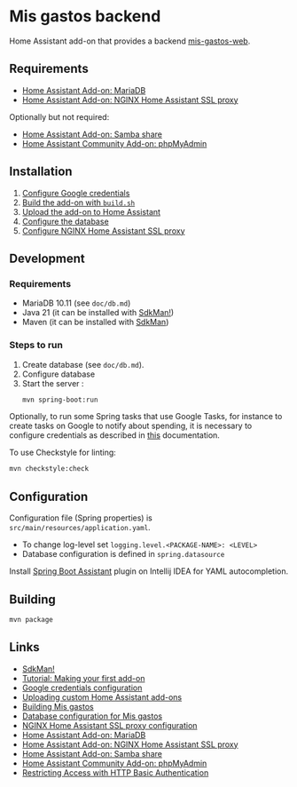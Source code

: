 # Mis gastos backend

Home Assistant add-on that provides a backend [mis-gastos-web](https://github.com/brunopk/mis-gastos-web).

## Requirements

- [Home Assistant Add-on: MariaDB](https://github.com/home-assistant/addons/tree/master/mariadb)
- [Home Assistant Add-on: NGINX Home Assistant SSL proxy](https://github.com/home-assistant/addons/tree/master/nginx_proxy)

Optionally but not required: 

- [Home Assistant Add-on: Samba share](https://github.com/home-assistant/addons/tree/master/samba)
- [Home Assistant Community Add-on: phpMyAdmin](https://github.com/hassio-addons/addon-phpmyadmin)

## Installation

1. [Configure Google credentials](https://github.com/brunopk/mis-gastos-backend/doc/google.md)
2. [Build the add-on with `build.sh`](https://github.com/brunopk/mis-gastos-backend/blob/feature/initial/doc/building.md)
3. [Upload the add-on to Home Assistant](https://github.com/brunopk/mis-gastos-backend/blob/feature/initial/doc/ha_add_ons_upload.md)
4. [Configure the database](https://github.com/brunopk/mis-gastos-backend/blob/feature/initial/doc/db.md)
5. [Configure NGINX Home Assistant SSL proxy](https://github.com/brunopk/mis-gastos-backend/blob/feature/initial/doc/nginx.md)

## Development

### Requirements

- MariaDB 10.11 (see `doc/db.md`)
- Java 21 (it can be installed with [SdkMan!](https://sdkman.io/))
- Maven (it can be installed with [SdkMan](https://sdkman.io/))

### Steps to run

1. Create database (see `doc/db.md`).
2. Configure database
3. Start the server :
    ```bash
    mvn spring-boot:run
    ```

Optionally, to run some Spring tasks that use Google Tasks, for instance to create tasks on Google to notify about spending, it is necessary to configure credentials as described in [this](doc/google.md) documentation.

To use Checkstyle for linting: 

```bash
mvn checkstyle:check
```

## Configuration

Configuration file (Spring properties) is `src/main/resources/application.yaml`.

- To change log-level set `logging.level.<PACKAGE-NAME>: <LEVEL>`
- Database configuration is defined in `spring.datasource`


Install [Spring Boot Assistant](https://plugins.jetbrains.com/plugin/17747-spring-boot-assistant) plugin on Intellij IDEA for YAML autocompletion.

## Building

```bash
mvn package
```

## Links

- [SdkMan!](https://sdkman.io/)
- [Tutorial: Making your first add-on](https://developers.home-assistant.io/docs/add-ons/tutorial)
- [Google credentials configuration](https://github.com/brunopk/mis-gastos-backend/blob/feature/initial/doc/google.md)
- [Uploading custom Home Assistant add-ons](https://github.com/brunopk/mis-gastos-backend/blob/feature/initial/doc/ha_add_ons_upload.md)
- [Building Mis gastos](https://github.com/brunopk/mis-gastos-backend/blob/feature/initial/doc/building.md)
- [Database configuration for Mis gastos](https://github.com/brunopk/mis-gastos-backend/blob/feature/initial/doc/db.md)
- [NGINX Home Assistant SSL proxy configuration](https://github.com/brunopk/mis-gastos-backend/blob/feature/initial/doc/nginx.md)
- [Home Assistant Add-on: MariaDB](https://github.com/home-assistant/addons/tree/master/mariadb)
- [Home Assistant Add-on: NGINX Home Assistant SSL proxy](https://github.com/home-assistant/addons/tree/master/nginx_proxy)
- [Home Assistant Add-on: Samba share](https://github.com/home-assistant/addons/tree/master/samba)
- [Home Assistant Community Add-on: phpMyAdmin](https://github.com/hassio-addons/addon-phpmyadmin)
- [Restricting Access with HTTP Basic Authentication](https://docs.nginx.com/nginx/admin-guide/security-controls/configuring-http-basic-authentication/)
